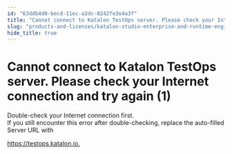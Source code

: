 ```yaml
---
id: "63ddb4d0-becd-11ec-a2dc-0242fe3e4a3f"
title: "Cannot connect to Katalon TestOps server. Please check your Internet connection and try again (1)"
slug: "products-and-licenses/katalon-studio-enterprise-and-runtime-engine-licenses/troubleshoot/troubleshooting-activation-problem/cannot-connect-to-katalon-testops-server.-please-check-your-internet-connection-and-try-again-1"
hide_title: true
---
```


# <a id="troubleshooting-5071" class="anchor_top_offset"/><a id="ariaid-title1" class="anchor_top_offset"/>Cannot connect to Katalon TestOps server. Please check your Internet connection and try again (1)

<p xmlns="http://www.w3.org/1999/xhtml" className="shortdesc"> </p> 
<section xmlns="http://www.w3.org/1999/xhtml" className="section condition"><p className="p" /></section> 
<div xmlns="http://www.w3.org/1999/xhtml" className="bodydiv troubleSolution"><section className="section cause"><section className="section remedy"><div className="li step p"><span className="ph cmd">Double-check your Internet connection first.</span><div className="itemgroup info">If you still encounter this error after double-checking, replace the auto-filled Server URL with <p className="p"><a className="xref j-external-link" href="https://testops.katalon.io/" target="_blank">https://testops.katalon.io.</a></p></div></div></section></section></div>
